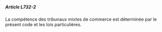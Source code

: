 ##### Article L732-2

La compétence des tribunaux mixtes de commerce est déterminée par le présent code et les lois particulières.

